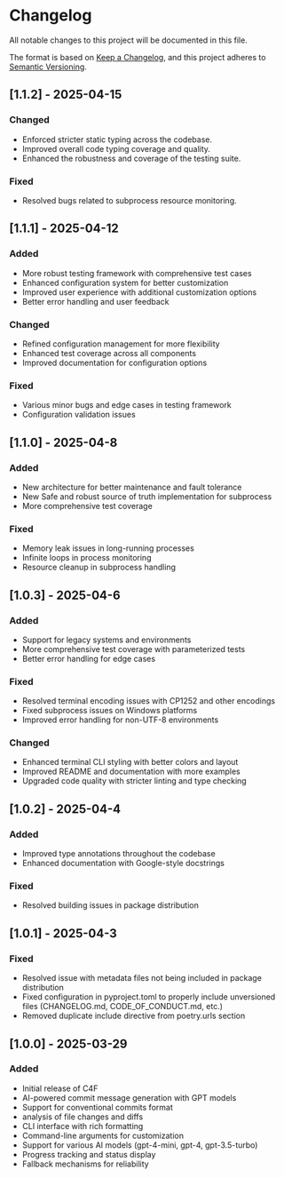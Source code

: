 # Changelog

All notable changes to this project will be documented in this file.

The format is based on [Keep a Changelog](https://keepachangelog.com/en/1.0.0/),
and this project adheres to [Semantic Versioning](https://semver.org/spec/v2.0.0.html).

## [1.1.2] - 2025-04-15

### Changed
- Enforced stricter static typing across the codebase.
- Improved overall code typing coverage and quality.
- Enhanced the robustness and coverage of the testing suite.

### Fixed
- Resolved bugs related to subprocess resource monitoring.

## [1.1.1] - 2025-04-12

### Added
- More robust testing framework with comprehensive test cases
- Enhanced configuration system for better customization
- Improved user experience with additional customization options
- Better error handling and user feedback

### Changed
- Refined configuration management for more flexibility
- Enhanced test coverage across all components
- Improved documentation for configuration options

### Fixed
- Various minor bugs and edge cases in testing framework
- Configuration validation issues

## [1.1.0] - 2025-04-8

### Added
- New architecture for better maintenance and fault tolerance
- New Safe and robust source of truth implementation for subprocess
- More comprehensive test coverage

### Fixed
- Memory leak issues in long-running processes
- Infinite loops in process monitoring
- Resource cleanup in subprocess handling

## [1.0.3] - 2025-04-6

### Added
- Support for legacy systems and environments
- More comprehensive test coverage with parameterized tests
- Better error handling for edge cases

### Fixed
- Resolved terminal encoding issues with CP1252 and other encodings
- Fixed subprocess issues on Windows platforms
- Improved error handling for non-UTF-8 environments

### Changed
- Enhanced terminal CLI styling with better colors and layout
- Improved README and documentation with more examples
- Upgraded code quality with stricter linting and type checking

## [1.0.2] - 2025-04-4

### Added
- Improved type annotations throughout the codebase
- Enhanced documentation with Google-style docstrings

### Fixed
- Resolved building issues in package distribution

## [1.0.1] - 2025-04-3

### Fixed
- Resolved issue with metadata files not being included in package distribution
- Fixed configuration in pyproject.toml to properly include unversioned files (CHANGELOG.md, CODE_OF_CONDUCT.md, etc.)
- Removed duplicate include directive from poetry.urls section

## [1.0.0] - 2025-03-29

### Added
- Initial release of C4F
- AI-powered commit message generation with GPT models
- Support for conventional commits format
- analysis of file changes and diffs
- CLI interface with rich formatting
- Command-line arguments for customization
- Support for various AI models (gpt-4-mini, gpt-4, gpt-3.5-turbo)
- Progress tracking and status display
- Fallback mechanisms for reliability